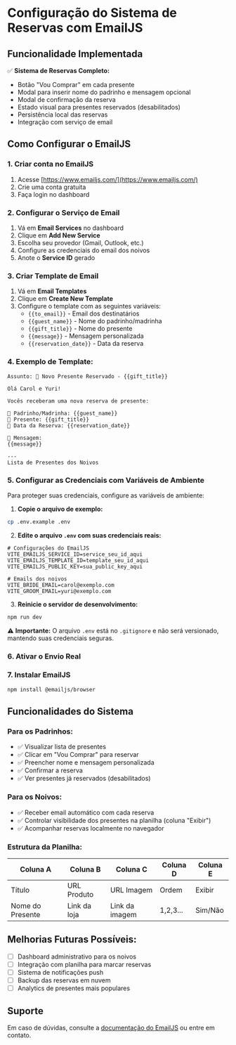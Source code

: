 # Configuração do Sistema de Reservas com EmailJS

## Funcionalidade Implementada

✅ **Sistema de Reservas Completo:**
- Botão "Vou Comprar" em cada presente
- Modal para inserir nome do padrinho e mensagem opcional
- Modal de confirmação da reserva
- Estado visual para presentes reservados (desabilitados)
- Persistência local das reservas
- Integração com serviço de email

## Como Configurar o EmailJS

### 1. Criar conta no EmailJS
1. Acesse [https://www.emailjs.com/](https://www.emailjs.com/)
2. Crie uma conta gratuita
3. Faça login no dashboard

### 2. Configurar o Serviço de Email
1. Vá em **Email Services** no dashboard
2. Clique em **Add New Service**
3. Escolha seu provedor (Gmail, Outlook, etc.)
4. Configure as credenciais do email dos noivos
5. Anote o **Service ID** gerado

### 3. Criar Template de Email
1. Vá em **Email Templates**
2. Clique em **Create New Template**
3. Configure o template com as seguintes variáveis:
   - `{{to_email}}` - Email dos destinatários
   - `{{guest_name}}` - Nome do padrinho/madrinha
   - `{{gift_title}}` - Nome do presente
   - `{{message}}` - Mensagem personalizada
   - `{{reservation_date}}` - Data da reserva

### 4. Exemplo de Template:
```
Assunto: 🎁 Novo Presente Reservado - {{gift_title}}

Olá Carol e Yuri!

Vocês receberam uma nova reserva de presente:

👤 Padrinho/Madrinha: {{guest_name}}
🎁 Presente: {{gift_title}}
📅 Data da Reserva: {{reservation_date}}

💌 Mensagem:
{{message}}

---
Lista de Presentes dos Noivos
```

### 5. Configurar as Credenciais com Variáveis de Ambiente

Para proteger suas credenciais, configure as variáveis de ambiente:

1. **Copie o arquivo de exemplo:**
```bash
cp .env.example .env
```

2. **Edite o arquivo `.env` com suas credenciais reais:**
```env
# Configurações do EmailJS
VITE_EMAILJS_SERVICE_ID=service_seu_id_aqui
VITE_EMAILJS_TEMPLATE_ID=template_seu_id_aqui
VITE_EMAILJS_PUBLIC_KEY=sua_public_key_aqui

# Emails dos noivos
VITE_BRIDE_EMAIL=carol@exemplo.com
VITE_GROOM_EMAIL=yuri@exemplo.com
```

3. **Reinicie o servidor de desenvolvimento:**
```bash
npm run dev
```

⚠️ **Importante:** O arquivo `.env` está no `.gitignore` e não será versionado, mantendo suas credenciais seguras.

### 6. Ativar o Envio Real

### 7. Instalar EmailJS
```bash
npm install @emailjs/browser
```

## Funcionalidades do Sistema

### Para os Padrinhos:
- ✅ Visualizar lista de presentes
- ✅ Clicar em "Vou Comprar" para reservar
- ✅ Preencher nome e mensagem personalizada
- ✅ Confirmar a reserva
- ✅ Ver presentes já reservados (desabilitados)

### Para os Noivos:
- ✅ Receber email automático com cada reserva
- ✅ Controlar visibilidade dos presentes na planilha (coluna "Exibir")
- ✅ Acompanhar reservas localmente no navegador

### Estrutura da Planilha:
| Coluna A | Coluna B | Coluna C | Coluna D | Coluna E |
|----------|----------|----------|----------|----------|
| Título | URL Produto | URL Imagem | Ordem | Exibir |
| Nome do Presente | Link da loja | Link da imagem | 1,2,3... | Sim/Não |

## Melhorias Futuras Possíveis:
- [ ] Dashboard administrativo para os noivos
- [ ] Integração com planilha para marcar reservas
- [ ] Sistema de notificações push
- [ ] Backup das reservas em nuvem
- [ ] Analytics de presentes mais populares

## Suporte
Em caso de dúvidas, consulte a [documentação do EmailJS](https://www.emailjs.com/docs/) ou entre em contato.
